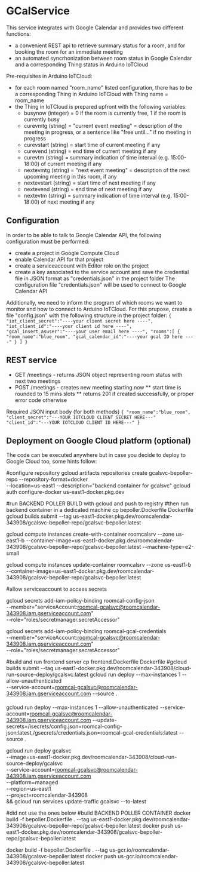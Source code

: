 # GCalService

This service integrates with Google Calendar and provides two different functions:
* a convenient REST api to retrieve summary status for a room, and for booking the room for an immediate meeting
* an automated syncrhonization between room status in Google Calendar and a corresponding Thing status in Arduino IoTCloud

Pre-requisites in Arduino IoTCloud:
* for each room named "room_name" listed configuration, there has to be a corresponding Thing in Arduino IoTCloud with Thing name = room_name
* the Thing in IoTCloud is prepared upfront with the following variables:
   * busynow (integer) = 0 if the room is currently free, 1 if the room is currently busy
   * curevmtg (string) = "current event meeting" = description of the meeting in progress, or a sentence like "free until..." if no meeting in progress
   * curevstart (string) = start time of current meeting if any
   * curevend (string) = end time of current meeting if any
   * curevtm (string) = summary indication of time interval (e.g. 15:00-18:00) of current meeting if any
   * nextevmtg (string) = "next event meeting" = description of the next upcoming meeting in this room, if any
   * nextevstart (string) = start time of next meeting if any
   * nextevend (string) = end time of next meeting if any
   * nextevtm (string) = summary indication of time interval (e.g. 15:00-18:00) of next meeting if any
   
## Configuration 

In order to be able to talk to Google Calendar API, the following configuration must be performed:
* create a project in Google Compute Cloud
* enable Calendar API for that project
* create a serviceaccount with Editor role on the project
* create a key associated to the service account and save the credential file in JSON format as "credentials.json" in the project folder
The configuration file "credentials.json" will be used to connect to Google Calendar API

Additionally, we need to inform the program of which rooms we want to monitor and how to connect to Arduino IoTCloud.
For this prupose, create a file "config.json" with the following structure in the project folder:
``
{
    "iot_client_secret":"----your client secret here ----",
    "iot_client_id":"----your client id here ----",
    "gcal_insert_asuser":"----your user email here ----",
    "rooms":[
        {
            "room_name":"blue_room",
            "gcal_calendar_id":"----your gcal ID here ----"
        }
    ]
}
``



## REST service

* GET /meetings  - returns JSON object representing room status with next two meetings
* POST /meetings  - creates new meeting starting now 
    ** start time is rounded to 15 mins slots
    ** returns 201 if created successfully, or proper error code otherwise

Required JSON input body (for both methods)
``
{
    "room_name":"blue_room",
    "client_secret":"---YOUR IOTCLOUD CLIENT SECRET HERE---"
    "client_id":"---YOUR IOTCLOUD CLIENT ID HERE---"
}
``


## Deployment on Google Cloud platform (optional)

The code can be executed anywhere but in case you decide to deploy to Google Cloud too, some hints follow:


#configure repository
gcloud artifacts repositories create gcalsvc-bepoller-repo --repository-format=docker \
--location=us-east1 --description="backend container for gcalsvc"
gcloud auth configure-docker us-east1-docker.pkg.dev


#run BACKEND POLLER BUILD with gcloud and push to registry
#then run backend container in a dedicated machine
cp bepoller.Dockerfile Dockerfile
gcloud builds submit --tag us-east1-docker.pkg.dev/roomcalendar-343908/gcalsvc-bepoller-repo/gcalsvc-bepoller:latest

gcloud compute instances create-with-container roomcalsrv --zone us-east1-b --container-image=us-east1-docker.pkg.dev/roomcalendar-343908/gcalsvc-bepoller-repo/gcalsvc-bepoller:latest --machine-type=e2-small

gcloud compute instances update-container roomcalsrv --zone us-east1-b --container-image=us-east1-docker.pkg.dev/roomcalendar-343908/gcalsvc-bepoller-repo/gcalsvc-bepoller:latest


#allow serviceaccount to access secrets

gcloud secrets add-iam-policy-binding roomcal-config-json \
    --member="serviceAccount:roomcal-gcalsvc@roomcalendar-343908.iam.gserviceaccount.com" \
    --role="roles/secretmanager.secretAccessor"

gcloud secrets add-iam-policy-binding roomcal-gcal-credentials \
    --member="serviceAccount:roomcal-gcalsvc@roomcalendar-343908.iam.gserviceaccount.com" \
    --role="roles/secretmanager.secretAccessor"


#build and run frontend server
cp frontend.Dockerfile Dockerfile
#gcloud builds submit --tag us-east1-docker.pkg.dev/roomcalendar-343908/cloud-run-source-deploy/gcalsvc:latest
gcloud run deploy --max-instances 1 --allow-unauthenticated \
--service-account=roomcal-gcalsvc@roomcalendar-343908.iam.gserviceaccount.com --source .

####
gcloud run deploy --max-instances 1 --allow-unauthenticated --service-account=roomcal-gcalsvc@roomcalendar-343908.iam.gserviceaccount.com --update-secrets=/isecrets/config.json=roomcal-config-json:latest,/gsecrets/credentials.json=roomcal-gcal-credentials:latest --source .


gcloud run deploy gcalsvc \
--image=us-east1-docker.pkg.dev/roomcalendar-343908/cloud-run-source-deploy/gcalsvc \
--service-account=roomcal-gcalsvc@roomcalendar-343908.iam.gserviceaccount.com \
--platform=managed \
--region=us-east1 \
--project=roomcalendar-343908 \
 && gcloud run services update-traffic gcalsvc --to-latest




#did not use the ones below
#build BACKEND POLLER CONTAINER
docker build -f bepoller.Dockerfile . --tag us-east1-docker.pkg.dev/roomcalendar-343908/gcalsvc-bepoller-repo/gcalsvc-bepoller:latest
docker push us-east1-docker.pkg.dev/roomcalendar-343908/gcalsvc-bepoller-repo/gcalsvc-bepoller:latest

docker build -f bepoller.Dockerfile . --tag us-gcr.io/roomcalendar-343908/gcalsvc-bepoller:latest
docker push us-gcr.io/roomcalendar-343908/gcalsvc-bepoller:latest
